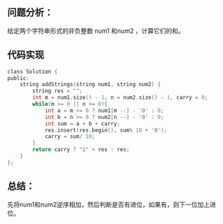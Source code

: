 ## 问题分析： 
给定两个字符串形式的非负整数 num1 和num2 ，计算它们的和。

## 代码实现
```c
class Solution {
public:
    string addStrings(string num1, string num2) {
        string res = "";
        int m = num1.size() - 1, n = num2.size() - 1, carry = 0;
        while(m >= 0 || n >= 0){
            int a = m >= 0 ? num1[m --] - '0' : 0;
            int b = n >= 0 ? num2[n --] - '0' : 0;
            int sum = a + b + carry;
            res.insert(res.begin(), sum% 10 + '0');
            carry = sum/ 10;
        }
        return carry ? "1" + res : res;
    }
};
```
## 总结：
先将num1和num2逆序相加，然后判断是否有进位，如果有，则下一位加上进位。